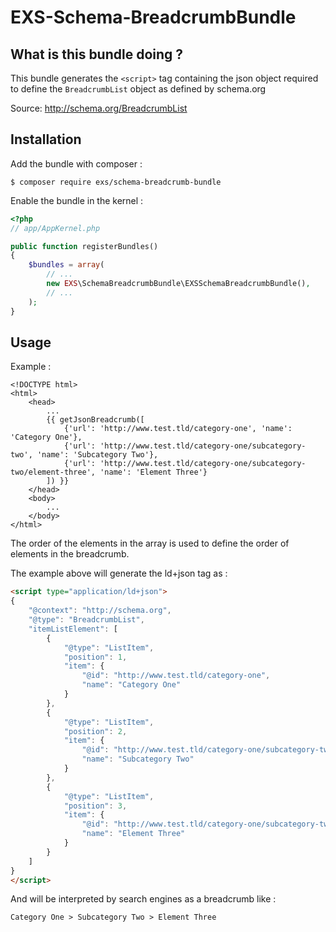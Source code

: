 # EXS-Schema-BreadcrumbBundle

## What is this bundle doing ?

This bundle generates the `<script>` tag containing the json object required to define the `BreadcrumbList` object as defined by schema.org

Source: http://schema.org/BreadcrumbList

## Installation

Add the bundle with composer :

```
$ composer require exs/schema-breadcrumb-bundle
```

Enable the bundle in the kernel :

```php
<?php
// app/AppKernel.php

public function registerBundles()
{
    $bundles = array(
        // ...
        new EXS\SchemaBreadcrumbBundle\EXSSchemaBreadcrumbBundle(),
        // ...
    );
}
```

## Usage

Example :

```twig
<!DOCTYPE html>
<html>
    <head>
        ...
        {{ getJsonBreadcrumb([
            {'url': 'http://www.test.tld/category-one', 'name': 'Category One'},
            {'url': 'http://www.test.tld/category-one/subcategory-two', 'name': 'Subcategory Two'},
            {'url': 'http://www.test.tld/category-one/subcategory-two/element-three', 'name': 'Element Three'}
        ]) }}
    </head>
    <body>
        ...
    </body>
</html>
```

The order of the elements in the array is used to define the order of elements in the breadcrumb.

The example above will generate the ld+json tag as :

```html
<script type="application/ld+json">
{
    "@context": "http://schema.org",
    "@type": "BreadcrumbList",
    "itemListElement": [
        {
            "@type": "ListItem",
            "position": 1,
            "item": {
                "@id": "http://www.test.tld/category-one",
                "name": "Category One"
            }
        },
        {
            "@type": "ListItem",
            "position": 2,
            "item": {
                "@id": "http://www.test.tld/category-one/subcategory-two",
                "name": "Subcategory Two"
            }
        },
        {
            "@type": "ListItem",
            "position": 3,
            "item": {
                "@id": "http://www.test.tld/category-one/subcategory-two/element-three",
                "name": "Element Three"
            }
        }
    ]
}
</script>
```

And will be interpreted by search engines as a breadcrumb like :

```text
Category One > Subcategory Two > Element Three
``` 
